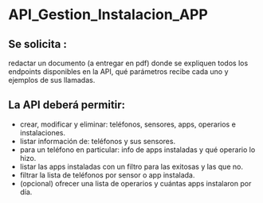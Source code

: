 # API_Gestion_Instalacion_APP

## Se solicita :

redactar un documento (a entregar en pdf) donde se expliquen
todos los endpoints disponibles en la API, qué parámetros recibe cada uno y
ejemplos de sus llamadas.

## La API deberá permitir:
- crear, modificar y eliminar: teléfonos, sensores, apps, operarios e instalaciones.
- listar información de: teléfonos y sus sensores.
- para un teléfono en particular: info de apps instaladas y qué operario lo hizo.
- listar las apps instaladas con un filtro para las exitosas y las que no.
- filtrar la lista de teléfonos por sensor o app instalada.
- (opcional) ofrecer una lista de operarios y cuántas apps instalaron por día.

